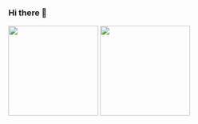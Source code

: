 ### Hi there 👋

<!--
**orexxq/orexxq** is a ✨ _special_ ✨ repository because its `README.md` (this file) appears on your GitHub profile.

Here are some ideas to get you started:

- 🔭 I’m currently working on ...
- 🌱 I’m currently learning ...
- 👯 I’m looking to collaborate on ...
- 🤔 I’m looking for help with ...
- 💬 Ask me about ...
- 📫 How to reach me: ...
- 😄 Pronouns: ...
- ⚡ Fun fact: ...
-->

<div styles="display: flex">
<img height="180em" src="https://github-readme-stats.vercel.app/api?username=orexxq&theme=synthwave"/>
<img height="180em" src="https://github-readme-stats.vercel.app/api/top-langs/?username=orexxq&layout=compact&langs_count=6"/>
</div>
